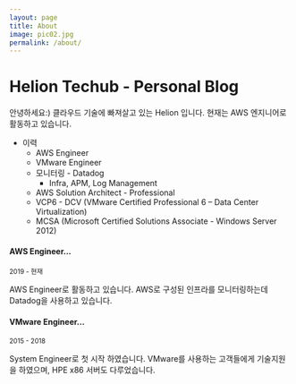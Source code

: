 ```yaml
---
layout: page
title: About
image: pic02.jpg
permalink: /about/
---
```


Helion Techub - Personal Blog
======

안녕하세요:)
클라우드 기술에 빠져살고 있는 Helion 입니다.
현재는 AWS 엔지니어로 활동하고 있습니다.

* 이력
  - AWS Engineer
  - VMware Engineer
  - 모니터링 - Datadog
    - Infra, APM, Log Management
  - AWS Solution Architect - Professional
  - VCP6 - DCV (VMware Certified Professional 6 – Data Center Virtualization)
  - MCSA (Microsoft Certified Solutions Associate - Windows Server 2012)

#### AWS Engineer...
<small>2019 - 현재</small>

AWS Engineer로 활동하고 있습니다.
AWS로 구성된 인프라를 모니터링하는데 Datadog을 사용하고 있습니다.

#### VMware Engineer...
<small>2015 - 2018</small>

System Engineer로 첫 시작 하였습니다.
VMware를 사용하는 고객들에게 기술지원을 하였으며, HPE x86 서버도 다루었습니다.
